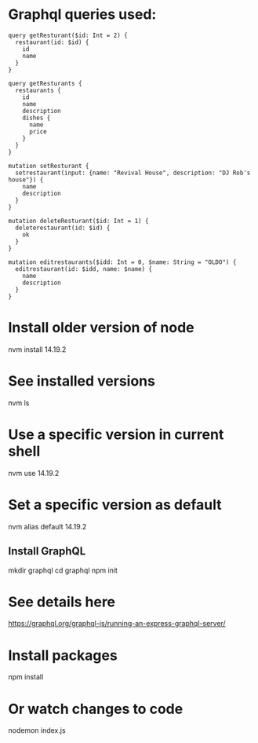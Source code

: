 # Graphql queries used:
```
query getResturant($id: Int = 2) {
  restaurant(id: $id) {
    id
    name
  }
}

query getResturants {
  restaurants {
    id
    name
    description
    dishes {
      name
      price
    }
  }
}

mutation setResturant {
  setrestaurant(input: {name: "Revival House", description: "DJ Rob's house"}) {
    name
    description
  }
}

mutation deleteResturant($id: Int = 1) {
  deleterestaurant(id: $id) {
    ok
  }
}

mutation editrestaurants($idd: Int = 0, $name: String = "OLDO") {
  editrestaurant(id: $idd, name: $name) {
    name
    description
  }
}
```

# Install older version of node
nvm install 14.19.2

# See installed versions
nvm ls

# Use a specific version in current shell
nvm use 14.19.2

# Set a specific version as default
nvm alias default 14.19.2

## Install GraphQL
mkdir graphql
cd graphql
npm init

 # See details here
https://graphql.org/graphql-js/running-an-express-graphql-server/


# Install packages 
npm install


# Or watch changes to code
nodemon index.js
